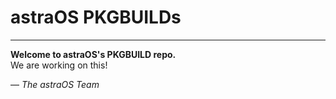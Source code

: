 # astraOS PKGBUILDs

---

**Welcome to astraOS's PKGBUILD repo.**  
We are working on this!

— *The astraOS Team*
